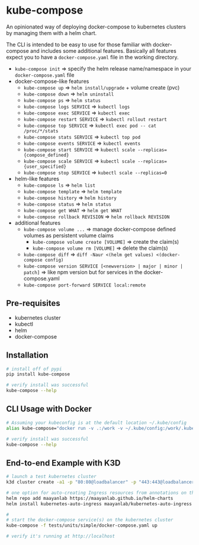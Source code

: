 # kube-compose

An opinionated way of deploying docker-compose to kubernetes clusters by managing them with a helm chart.

The CLI is intended to be easy to use for those familiar with docker-compose and includes some additional features. Basically all features expect you to have a `docker-compose.yaml` file in the working directory.

- `kube-compose init` => specify the helm release name/namespace in your `docker-compose.yaml` file
- docker-compose-like features
  - `kube-compose up` => `helm install/upgrade` + volume create (pvc)
  - `kube-compose down` => `helm uninstall`
  - `kube-compose ps` => `helm status`
  - `kube-compose logs SERVICE` => `kubectl logs`
  - `kube-compose exec SERVICE` => `kubectl exec`
  - `kube-compose restart SERVICE` => `kubectl rollout restart`
  - `kube-compose top SERVICE` => `kubectl exec pod -- cat /proc/*/stats`
  - `kube-compose stats SERVICE` => `kubectl top pod`
  - `kube-compose events SERVICE` => `kubectl events`
  - `kube-compose start SERVICE` => `kubectl scale --replicas={compose_defined}`
  - `kube-compose scale SERVICE` => `kubectl scale --replicas={user_specified}`
  - `kube-compose stop SERVICE` => `kubectl scale --replicas=0`
- helm-like features
  - `kube-compose ls` => `helm list`
  - `kube-compose template` => `helm template`
  - `kube-compose history` => `helm history`
  - `kube-compose status` => `helm status`
  - `kube-compose get WHAT` => `helm get WHAT`
  - `kube-compose rollback REVISION` => `helm rollback REVISION`
- additional features
  - `kube-compose volume ...` => manage docker-compose defined volumes as persistent volume claims
    - `kube-compose volume create [VOLUME]` => create the claim(s)
    - `kube-compose volume rm [VOLUME]` => delete the claim(s)
  - `kube-compose diff` => `diff -Naur <(helm get values) <(docker-compose config)`
  - `kube-compose version SERVICE [<newversion> | major | minor | patch]` => like npm version but for services in the docker-compose.yaml
  - `kube-compose port-forward SERVICE local:remote`

## Pre-requisites
- kubernetes cluster
- kubectl
- helm
- docker-compose

## Installation
```bash
# install off of pypi
pip install kube-compose

# verify install was successful
kube-compose --help
```

## CLI Usage with Docker
```bash
# Assuming your kubeconfig is at the default location ~/.kube/config
alias kube-compose="docker run -v .:/work -v ~/.kube/config:/work/.kube/config -it u8sand/kube-compose"

# verify install was successful
kube-compose --help
```


## End-to-end Example with K3D
```bash
# launch a test kubernetes cluster
k3d cluster create -a1 -p "80:80@loadbalancer" -p "443:443@loadbalancer"

# one option for auto-creating Ingress resources from annotations on the deployment
helm repo add maayanlab https://maayanlab.github.io/helm-charts
helm install kubernetes-auto-ingress maayanlab/kubernetes-auto-ingress --set ingressClassName=traefik

# 
# start the docker-compose service(s) on the kubernetes cluster
kube-compose -f tests/units/simple/docker-compose.yaml up

# verify it's running at http://localhost
```
